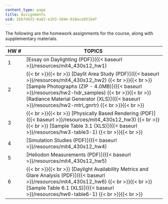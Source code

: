 ```yaml
---
content_type: page
title: Assignments
uid: 2bb7d433-6a82-e1b3-3d4e-610ace951b4f
---
```


The following are the homework assignments for the course, along with supplementary materials.

| HW # | TOPICS |
| --- | --- |
| 1 | [Essay on Daylighting (PDF)]({{< baseurl >}}/resources/mit4_430s12_hw1) |
| 2 |  {{< br >}}{{< br >}} [Daylit Area Study (PDF)]({{< baseurl >}}/resources/mit4_430s12_hw2) {{< br >}}{{< br >}} [Sample Photographs (ZIP - 4.0MB)]({{< baseurl >}}/resources/hw2-hdr_samples) {{< br >}}{{< br >}} [Radiance Material Generator (XLS)]({{< baseurl >}}/resources/hw2-mtrl_gnrtr) {{< br >}}{{< br >}}  |
| 3 |  {{< br >}}{{< br >}} [Physically Based Rendering (PDF)]({{< baseurl >}}/resources/mit4_430s12_hw3) {{< br >}}{{< br >}} [Sample Table 3.1 (XLS)]({{< baseurl >}}/resources/hw3-table3-1) {{< br >}}{{< br >}}  |
| 4 | [Simulation Studies (PDF)]({{< baseurl >}}/resources/mit4_430s12_hw4) |
| 5 | [Heliodon Measurements (PDF)]({{< baseurl >}}/resources/mit4_430s12_hw5) |
| 6 |  {{< br >}}{{< br >}} [Daylight Availability Metrics and Glare Analysis (PDF)]({{< baseurl >}}/resources/mit4_430s12_hw6) {{< br >}}{{< br >}} [Sample Table 6.1 (XLS)]({{< baseurl >}}/resources/hw6-table6-1) {{< br >}}{{< br >}}